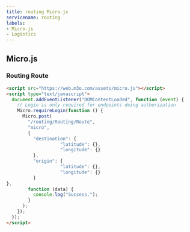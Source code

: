 ```yaml
---
title: routing Micro.js
servicename: routing
labels: 
- Micro.js
- Logistics
---
```


## Micro.js


### Routing Route
<!-- We use the request body description here as endpoint descriptions are not
being lifted correctly from the proto by the openapi spec generator -->

```html
<script src="https://web.m3o.com/assets/micro.js"></script>
<script type="text/javascript">
  document.addEventListener("DOMContentLoaded", function (event) {
    // Login is only required for endpoints doing authorization
    Micro.requireLogin(function () {
      Micro.post(
        "/routing/Routing/Route",
        "micro",
        {
          "destination": {
                    "latitude": {},
                    "longitude": {}
          },
          "origin": {
                    "latitude": {},
                    "longitude": {}
          }
},
        function (data) {
          console.log("Success.");
        }
      );
    });
  });
</script>
```


